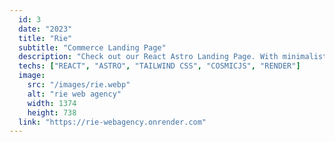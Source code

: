 ```yaml
---
  id: 3
  date: "2023"
  title: "Rie"
  subtitle: "Commerce Landing Page"
  description: "Check out our React Astro Landing Page. With minimalist design and easy customization, it's the perfect way to showcase your web agency services."
  techs: ["REACT", "ASTRO", "TAILWIND CSS", "COSMICJS", "RENDER"]
  image:
    src: "/images/rie.webp"
    alt: "rie web agency"
    width: 1374
    height: 738
  link: "https://rie-webagency.onrender.com"
---
```

